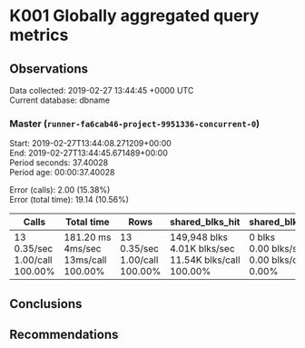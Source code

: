 # K001 Globally aggregated query metrics

## Observations ##
Data collected: 2019-02-27 13:44:45 +0000 UTC  
Current database: dbname  



### Master (`runner-fa6cab46-project-9951336-concurrent-0`) ###
Start: 2019-02-27T13:44:08.271209+00:00  
End: 2019-02-27T13:44:45.671489+00:00  
Period seconds: 37.40028  
Period age: 00:00:37.40028  

Error (calls): 2.00 (15.38%)  
Error (total time): 19.14 (10.56%)

Calls | Total&nbsp;time | Rows | shared_blks_hit | shared_blks_read | shared_blks_dirtied | shared_blks_written | blk_read_time | blk_write_time | kcache_reads | kcache_writes | kcache_user_time_ms | kcache_system_time 
-------|------------|------|-----------------|------------------|---------------------|---------------------|---------------|----------------|--------------|---------------|---------------------|--------------------
13<br/>0.35/sec<br/>1.00/call<br/>100.00% |181.20&nbsp;ms<br/>4ms/sec<br/>13ms/call<br/>100.00% |13<br/>0.35/sec<br/>1.00/call<br/>100.00% |149,948&nbsp;blks<br/>4.01K&nbsp;blks/sec<br/>11.54K&nbsp;blks/call<br/>100.00% |0&nbsp;blks<br/>0.00&nbsp;blks/sec<br/>0.00&nbsp;blks/call<br/>0.00% |0&nbsp;blks<br/>0.00&nbsp;blks/sec<br/>0.00&nbsp;blks/call<br/>0.00% |0&nbsp;blks<br/>0.00&nbsp;blks/sec<br/>0.00&nbsp;blks/call<br/>0.00% |0.00&nbsp;ms<br/>0s/sec<br/>0s/call<br/>0.00% |0.00&nbsp;ms<br/>0s/sec<br/>0s/call<br/>0.00% |0.00&nbsp;bytes<br/>0.00&nbsp;bytes/sec<br/>0.00&nbsp;bytes/call<br/>0.00% |0.00&nbsp;bytes<br/>0.00&nbsp;bytes/sec<br/>0.00&nbsp;bytes/call<br/>0.00% |0.00&nbsp;ms<br/>0s/sec<br/>0s/call<br/>0.00% |0.00&nbsp;ms<br/>0s/sec<br/>0s/call<br/>0.00%





## Conclusions ##


## Recommendations ##

